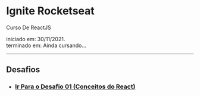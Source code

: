 # Ignite Rocketseat
 Curso De ReactJS

 iniciado em: 30/11/2021. <br/>
 terminado em: Ainda cursando... <br/>

---

## Desafios

* <h3><a href="https://github.com/DinowSauron/Ignite-Rocketseat/tree/main/Chapter-1/desafio01">Ir Para o Desafio 01 <strong>(Conceitos do React)</strong></a></h3>
